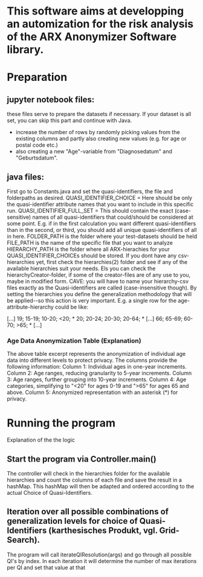 # This software aims at developping an automization for the risk analysis of the ARX Anonymizer Software library.
# Preparation
## jupyter notebook files:
these files serve to prepare the datasets if necessary. If your dataset is all set, you can skip this part and continue with Java.
- increase the number of rows by randomly picking values from the existing columns and partly also creating new values (e.g. for age or postal code etc.)
- also creating a new "Age"-variable from "Diagnosedatum" and "Geburtsdatum".

## java files:
First go to Constants.java and set the quasi-identifiers, the file and folderpaths as desired.
QUASI_IDENTIFIER_CHOICE = Here should be only the quasi-identifier attribute names that you want to include in this specific run.
QUASI_IDENTIFIER_FULL_SET = This should contain the exact (case-sensitive) names of all quasi-identifiers that could/should be considered at some point. E.g. if in the first calculation you want    different quasi-identifiers than in the second, or third, you should add all unique quasi-identifiers of all in here.
FOLDER_PATH  is  the folder where your test-datasets should be held
FILE_PATH is the name of the specific file that you want to analyze
HIERARCHY_PATH is the folder where all ARX-hierachies for your QUASI_IDENTIFIER_CHOICEs should be stored. If you dont have any csv-hierarchies yet, first check the hierarchies(2) folder and see     if any of the available hierarchies suit your needs. Els you can check the hierarchyCreator-folder, if some of the creator-files are of any use to you, maybe in modified form.
CAVE: you will have to name your hierarchy-csv files exactly as the Quasi-identifiers are called (case-insensitive though). By setting the hierarchies you define the generalization methodology      that will be applied--so this action is very important. 
E.g. a single row for the age-attribute-hierarchy could be like:
  
[...]
19; 15-19; 10-20; <20; *
20; 20-24; 20-30; 20-64; *
[...]
66; 65-69; 60-70; >65; *
[...]
  
### Age Data Anonymization Table (Explanation)
The above table excerpt represents the anonymization of individual age data into different levels to protect privacy. The columns provide the following information:
Column 1: Individual ages in one-year increments.
Column 2: Age ranges, reducing granularity to 5-year increments.
Column 3: Age ranges, further grouping into 10-year increments.
Column 4: Age categories, simplifying to "<20" for ages 0-19 and ">65" for ages 65 and above.
Column 5: Anonymized representation with an asterisk (*) for privacy.

# Running the program
Explanation of the the logic
## Start the program via  Controller.main()
The controller will check in the hierarchies folder for the available hierarchies and count the columns of each file and save the result in a hashMap. This hashMap will then be adapted and ordered according to the actual Choice of Quasi-Identifiers. 
## Iteration over all possible combinations of generalization levels for choice of Quasi-Identifiers (karthesisches Produkt, vgl. Grid-Search). 
The program will call iterateQIResolution(args) and go through all possible QI's by index. In each iteration it will determine the number of max iterations per QI and set that value at that


 
